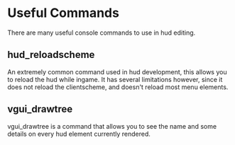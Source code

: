# Useful Commands

There are many useful console commands to use in hud editing.

## hud_reloadscheme

An extremely common command used in hud development, this allows you to reload the hud while ingame. It has several limitations however, since it does not reload the clientscheme, and doesn't reload most menu elements.

## vgui_drawtree

vgui_drawtree is a command that allows you to see the name and some details on every hud element currently rendered.